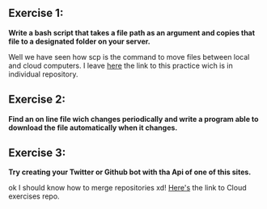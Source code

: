 ## Exercise 1:

**Write a bash script that takes a file path as an argument and copies that file to a designated folder on your server.**


Well we have seen how scp is the command to move files between local and cloud computers. I leave [here](https://github.com/ehdinayan/Cloud-exercises/tree/master/Exercise_1)
the link to this practice wich is in individual repository.


## Exercise 2:

**Find an on line file wich changes periodically and write a program able to download the file automatically when it changes.**


## Exercise 3:

**Try creating your Twitter or Github bot with tha Api of one of this sites.**

ok I should know how to merge repositories xd!
[Here's](https://github.com/ehdinayan/Cloud-exercises) the link to Cloud exercises repo.
